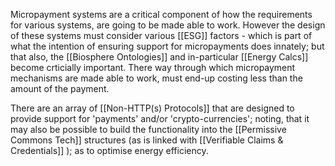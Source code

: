Micropayment systems are a critical component of how the requirements for various systems, are going to be made able to work.  However the design of these systems must consider various [[ESG]] factors - which is part of what the intention of ensuring support for micropayments does innately; but that also, the [[Biosphere Ontologies]] and in-particular [[Energy Calcs]] become crticially important.  There way through which micropayment mechanisms are made able to work, must end-up costing less than the amount of the payment. 

There are an array of [[Non-HTTP(s) Protocols]] that are designed to provide support for 'payments' and/or 'crypto-currencies'; noting, that it may also be possible to build the functionality into the [[Permissive Commons Tech]] structures (as is linked with [[Verifiable Claims & Credentials]] ); as to optimise energy efficiency.


